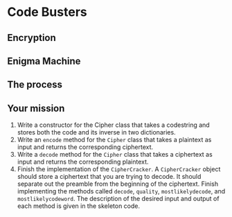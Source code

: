 # Code Busters

## Encryption  

## Enigma Machine

## The process

## Your mission

1. Write a constructor for the Cipher class that takes a codestring and stores both the code and its inverse in two dictionaries.
2. Write an `encode` method for the `Cipher` class that takes a plaintext as input and returns the corresponding ciphertext.
3. Write a `decode` method for the `Cipher` class that takes a ciphertext as input and returns the corresponding plaintext.
4. Finish the implementation of the `CipherCracker`.  A `CipherCracker` object should store a ciphertext that you are trying to decode. It should separate out the preamble from the beginning of the ciphertext. Finish implementing the methods called `decode`, `quality`, `mostlikelydecode`, and `mostlikelycodeword`. The description of the desired input and output of each method is given in the skeleton code.